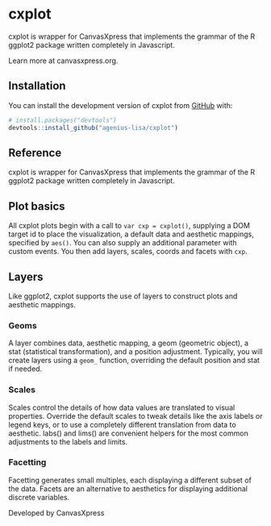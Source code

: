 
# cxplot

<!-- badges: start -->
<!-- badges: end -->

cxplot is wrapper for CanvasXpress that implements the grammar of the R ggplot2 package written completely in Javascript. 

Learn more at canvasxpress.org.

## Installation

You can install the development version of cxplot from [GitHub](https://github.com/) with:

``` r
# install.packages("devtools")
devtools::install_github("agenius-lisa/cxplot")
```

## Reference

cxplot is wrapper for CanvasXpress that implements the grammar of the R
ggplot2 package written completely in Javascript.

## Plot basics 

All cxplot plots begin with a call to `var cxp = cxplot()`, supplying a
DOM target id to place the visualization, a default data and aesthetic
mappings, specified by `aes()`. You can also supply an additional
parameter with custom events. You then add layers, scales, coords and
facets with `cxp`.

## Layers 

Like ggplot2, cxplot supports the use of layers to construct plots and aesthetic mappings.

### Geoms 

A layer combines data, aesthetic mapping, a geom (geometric object), a
stat (statistical transformation), and a position adjustment. Typically,
you will create layers using a `geom_` function, overriding the default
position and stat if needed.


### Scales 

Scales control the details of how data values are translated to visual
properties. Override the default scales to tweak details like the axis
labels or legend keys, or to use a completely different translation from
data to aesthetic. labs() and lims() are convenient helpers for the most
common adjustments to the labels and limits.

### Facetting 

Facetting generates small multiples, each displaying a different subset
of the data. Facets are an alternative to aesthetics for displaying
additional discrete variables.

Developed by CanvasXpress

